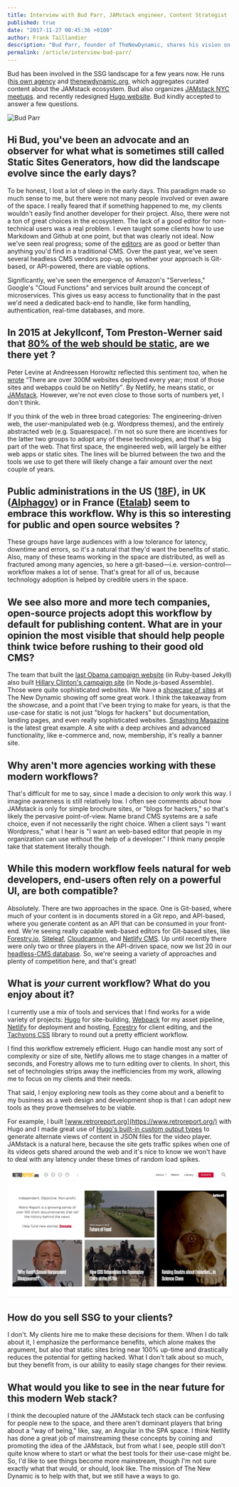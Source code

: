 ```yaml
---
title: Interview with Bud Parr, JAMstack engineer, Content Strategist
published: true
date: "2017-11-27 08:45:36 +0100"
author: Frank Taillandier
description: "Bud Parr, founder of TheNewDynamic, shares his vision on the current state of the JAMstack ecosystem."
permalink: /article/interview-bud-parr/
---
```


Bud has been involved in the SSG landscape for a few years now. He runs ([his
own agency](https://www.thenewdynamic.com/) and
[thenewdynamic.org](https://thenewdynamic.org), which aggregates curated content
about the JAMstack ecosystem. Bud also organizes [JAMstack NYC
meetups](http://www.meetup.com/the-new-dynamic/). and recently redesigned [Hugo
website](https://gohugo.io/). Bud kindly accepted to answer a few questions.

![Bud Parr](https://github.com/budparr.png)

## Hi Bud, you've been an advocate and an observer for what what is sometimes still called Static Sites Generators, how did the landscape evolve since the early days?

To be honest, I lost a lot of sleep in the early days. This paradigm made so
much sense to me, but there were not many people involved or even aware of the
space. I really feared that if something happened to me, my clients wouldn't
easily find another developer for their project. Also, there were not a ton of
great choices in the ecosystem. The lack of a good editor for non-technical
users was a real problem. I even taught some clients how to use Markdown and
Github at one point, but that was clearly not ideal. Now we've seen real
progress; some of the [editors](/tools/content-management/) are as good or
better than anything you'd find in a traditional CMS.
Over the past year, we've seen several headless CMS vendors pop-up,
so whether your approach is Git-based, or API-powered, there are viable options.

Significantly, we've seen the emergence of Amazon's "Serverless," Google's
"Cloud Functions" and services built around the concept of microservices. This
gives us easy access to functionality that in the past we'd need a dedicated
back-end to handle, like form handling, authentication, real-time databases, and
more.

## In 2015 at Jekyllconf, Tom Preston-Werner said that [80% of the web should be static](https://www.youtube.com/watch?v=BMve1OCKj6M&t=39m55s), are we there yet ?

Peter Levine at Andreessen Horowitz reflected this sentiment too, when he
[wrote](https://a16z.com/2017/08/09/netlify/) <q>There are over 300M websites
deployed every year; most of those sites and webapps could be on Netlify</q>.
By Netlify, he means static, or [JAMstack](https://jamstack.org/). However,
we're not even close to those sorts of numbers yet, I don't think.

If you think of the web in three broad categories: The engineering-driven web,
the user-manipulated web (e.g. Wordpress themes), and the entirely abstracted
web (e.g. Squarespace). I'm not so sure there are incentives for the latter two
groups to adopt any of these technologies, and that's a big part of the web.
That first space, the engineered web, will largely be either web apps or static
sites. The lines will be blurred between the two and the tools we use to get
there will likely change a fair amount over the next couple of years.

## Public administrations in the US ([18F](https://18f.gsa.gov/)), in UK ([Alphagov](https://github.com/alphagov)) or in France ([Etalab](https://www.etalab.gouv.fr)) seem to embrace this workflow. Why is this so interesting for public and open source websites ?

These groups have large audiences with a low tolerance for latency, downtime and
errors, so it's a natural that they'd want the benefits of static. Also, many of
these teams working in the space are distributed, as well as fractured among
many agencies, so here a git-based—i.e. version-control—workflow makes a lot of
sense. That's great for all of us, because technology adoption is helped by
credible users in the space.

## We see also more and more tech companies, open-source projects adopt this workflow by default for publishing content. What are in your opinion the most visible that should help people think twice before rushing to their good old CMS?

The team that built the [last Obama campaign
website](http://kylerush.net/blog/meet-the-obama-campaigns-250-million-fundraising-platform/)
(in Ruby-based Jekyll) also built [Hillary Clinton's campaign
site](https://web.archive.org/web/20160701080059/https://www.hillaryclinton.com/)
(in Node.js-based Assemble). Those were quite sophisticated websites. We have a
[showcase of sites](/showcase/) at The New Dynamic showing off some great work.
I think the takeaway from the showcase, and a point that I've been trying to
make for years, is that the use-case for static is not just "blogs for hackers"
but documentation, landing pages, and even really sophisticated websites.
[Smashing Magazine](https://www.smashingmagazine.com/) is the latest great
example. A site with a deep archives and advanced functionality, like e-commerce
and, now, membership, it's really a banner site.

## Why aren't more agencies working with these modern workflows?

That's difficult for me to say, since I made a decision to *only* work this way.
I imagine awareness is still relatively low. I often see comments about how
JAMstack is only for simple brochure sites, or "blogs for hackers," so that's
likely the pervasive point-of-view. Name brand CMS systems are a safe choice,
even if not necessarily the right choice. When a client says "I want Wordpress,"
what I hear is "I want an web-based editor that people in my organization can
use without the help of a developer." I think many people take that statement
literally though.

## While this modern workflow feels natural for web developers, end-users often rely on a powerful UI, are both compatible?

Absolutely. There are two approaches in the space. One is Git-based, where much
of your content is in documents stored in a Git repo, and API-based, where you
generate content as an API that can be consumed in your front-end. We're seeing
really capable web-based editors for Git-based sites, like
[Forestry.io](https://forestry.io/), [Siteleaf](https://siteleaf.com),
[Cloudcannon](https://cloudcannon.com), and [Netlify
CMS](http://netlifycms.org/). Up until recently there were only two or three
players in the API-driven space, now we list 20 in our [headless-CMS
database](/tools/content-management/headless-cms/). So, we're seeing a variety
of approaches and plenty of competition here, and that's great!

## What is _your_ current workflow? What do you enjoy about it?

I currently use a mix of tools and services that I find works for a wide variety
of projects: [Hugo](https://gohugo.io) for site-building,
[Webpack](https://webpack.js.org/) for my asset pipeline,
[Netlify](https://netlify.com) for deployment and hosting,
[Forestry](https://forestry.io/) for client editing, and the [Tachyons
CSS](http://tachyons.io/) library to round out a pretty efficient workflow.

I find this workflow extremely efficient. Hugo can handle most any sort of
complexity or size of site, Netlify allows me to stage changes in a matter of
seconds, and Forestry allows me to turn editing over to clients. In short, this
set of technologies strips away the inefficiencies from my work, allowing me to
focus on my clients and their needs.

That said, I enjoy exploring new tools as they come about and a benefit to my
business as a web design and development shop is that I can adopt new tools as
they prove themselves to be viable.

For example, I built [www.retroreport.org](https://www.retroreport.org/) with
Hugo and I made great use of [Hugo's built-in custom output types](https://gohugo.io/templates/output-formats/) to generate
alternate views of content in JSON files for the video player. JAMstack is a
natural here, because the site gets traffic spikes when one of its videos gets
shared around the web and it's nice to know we won't have to deal with any
latency under these times of random load spikes.

[![retroreport.org](/uploads/retroreportorg.jpg)](https://www.retroreport.org)

## How do you sell SSG to your clients?

I don't. My clients hire me to make these decisions for them. When I do talk
about it, I emphasize the performance benefits, which alone makes the argument,
but also that static sites bring near 100% up-time and drastically reduces the
potential for getting hacked. What I don't talk about so much, but they benefit
from, is our ability to easily stage changes for their review.

## What would you like to see in the near future for this modern Web stack?

I think the decoupled nature of the JAMstack tech stack can be confusing for
people new to the space, and there aren't dominant players that bring about a
"way of being," like, say, an Angular in the SPA space. I think Netlify has done
a great job of mainstreaming these concepts by coining and promoting the idea of
the JAMstack, but from what I see, people still don't quite know where to start
or what the best tools for their use-case might be. So, I'd like to see things
become more mainstream, though I'm not sure exactly what that would, or should,
look like. The mission of The New Dynamic is to help with that, but we still
have a ways to go.

